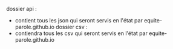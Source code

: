 dossier api :
- contient tous les json qui seront servis en l'état par equite-parole.github.io
dossier csv :
- contiendra tous les csv qui seront servis en l'état par equite-parole.github.io
